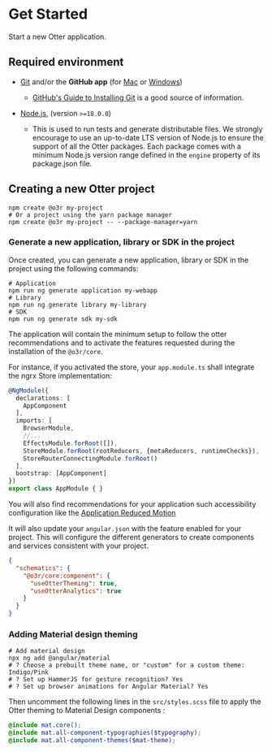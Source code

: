 # Get Started

Start a new Otter application.

## Required environment

* [Git](http://git-scm.com) and/or the **GitHub app** (for [Mac](http://mac.github.com) or
  [Windows](http://windows.github.com))
  * [GitHub's Guide to Installing
    Git](https://help.github.com/articles/set-up-git) is a good source of information.

* [Node.js](http://nodejs.org), (version `>=18.0.0`)
  * This is used to run tests and generate distributable files. We strongly encourage to use an up-to-date LTS version of Node.js to ensure the support of all the Otter packages.
    Each package comes with a minimum Node.js version range defined in the `engine` property of its package.json file.

## Creating a new Otter project

```shell
npm create @o3r my-project
# Or a project using the yarn package manager
npm create @o3r my-project -- --package-manager=yarn
```

### Generate a new application, library or SDK in the project

Once created, you can generate a new application, library or SDK in the project using the following commands:

```shell
# Application
npm run ng generate application my-webapp
# Library
npm run ng generate library my-library
# SDK
npm run ng generate sdk my-sdk
```

The application will contain the minimum setup to follow the otter recommendations and to activate the features requested
during the installation of the `@o3r/core`.

For instance, if you activated the store, your ``app.module.ts`` shall integrate the ngrx Store implementation:

```typescript
@NgModule({
  declarations: [
    AppComponent
  ],
  imports: [
    BrowserModule,
    //...
    EffectsModule.forRoot([]),
    StoreModule.forRoot(rootReducers, {metaReducers, runtimeChecks}),
    StoreRouterConnectingModule.forRoot()
  ],
  bootstrap: [AppComponent]
})
export class AppModule { }
```

You will also find recommendations for your application such accessibility configuration like the
[Application Reduced Motion](../application/REDUCED_MOTION.md)

It will also update your ``angular.json`` with the feature enabled for your project. This will configure the different generators
to create components and services consistent with your project.

```json
{
  "schematics": {
    "@o3r/core:component": {
      "useOtterTheming": true,
      "useOtterAnalytics": true
    }
  }
}
```

### Adding Material design theming

```shell
# Add material design
npx ng add @angular/material
# ? Choose a prebuilt theme name, or "custom" for a custom theme: Indigo/Pink
# ? Set up HammerJS for gesture recognition? Yes
# ? Set up browser animations for Angular Material? Yes
```

Then uncomment the following lines in the `src/styles.scss` file to apply the Otter theming to Material Design components :

```scss
@include mat.core();
@include mat.all-component-typographies($typography);
@include mat.all-component-themes($mat-theme);
```
